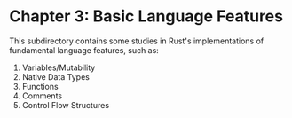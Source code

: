 # Chapter 3: Basic Language Features

This subdirectory contains some studies in Rust's implementations of fundamental language features, such as:
1. Variables/Mutability
2. Native Data Types
3. Functions
4. Comments
5. Control Flow Structures